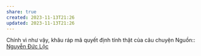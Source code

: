```yaml
---
share: true
created: 2023-11-13T21:26
updated: 2023-11-13T21:26
---
```


Chính vì như vậy, khâu ráp mã quyết định tính thật của câu chuyện
Nguồn:: [Nguyễn Đức Lộc](../../%CE%9E%20Ngu%E1%BB%93n/Nguy%E1%BB%85n%20%C4%90%E1%BB%A9c%20L%E1%BB%99c.md)